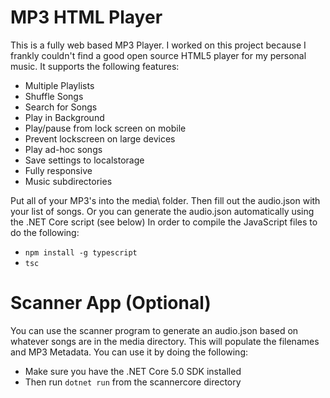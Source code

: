 # MP3 HTML Player
This is a fully web based MP3 Player. I worked on this project because I frankly couldn't find a good open source HTML5 player for my personal music. It supports the following features:

- Multiple Playlists
- Shuffle Songs
- Search for Songs
- Play in Background
- Play/pause from lock screen on mobile
- Prevent lockscreen on large devices
- Play ad-hoc songs
- Save settings to localstorage
- Fully responsive
- Music subdirectories

Put all of your MP3's into the media\ folder. Then fill out the audio.json with your list of songs. Or you can generate the audio.json automatically using the .NET Core script (see below) In order to compile the JavaScript files to do the following:

- `npm install -g typescript`
- `tsc`

# Scanner App (Optional)
You can  use the scanner program to generate an audio.json based on whatever songs are in the media directory. This will populate the filenames and MP3 Metadata. You can use it by doing the following:

- Make sure you have the .NET Core 5.0 SDK installed
- Then run `dotnet run` from the scannercore directory